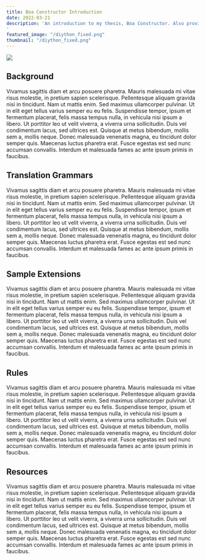 ```yaml
---
title: Boa Constructor Introduction
date: 2022-03-21
description: 'An introduction to my thesis, Boa Constructor. Also provides links and references necessary to understand and work with it. 
'
featured_image: "/diython_fixed.png"
thumbnail: "/diython_fixed.png"
---
```

![](https://i.imgur.com/dCwU1k4.png)

## Background

Vivamus sagittis diam et arcu posuere pharetra. Mauris malesuada mi vitae risus molestie, in pretium sapien scelerisque. Pellentesque aliquam gravida nisi in tincidunt. Nam ut mattis enim. Sed maximus ullamcorper pulvinar. Ut in elit eget tellus varius semper eu eu felis. Suspendisse tempor, ipsum et fermentum placerat, felis massa tempus nulla, in vehicula nisi ipsum a libero. Ut porttitor leo ut velit viverra, a viverra urna sollicitudin. Duis vel condimentum lacus, sed ultrices est. Quisque at metus bibendum, mollis sem a, mollis neque. Donec malesuada venenatis magna, eu tincidunt dolor semper quis. Maecenas luctus pharetra erat. Fusce egestas est sed nunc accumsan convallis. Interdum et malesuada fames ac ante ipsum primis in faucibus.

## Translation Grammars

Vivamus sagittis diam et arcu posuere pharetra. Mauris malesuada mi vitae risus molestie, in pretium sapien scelerisque. Pellentesque aliquam gravida nisi in tincidunt. Nam ut mattis enim. Sed maximus ullamcorper pulvinar. Ut in elit eget tellus varius semper eu eu felis. Suspendisse tempor, ipsum et fermentum placerat, felis massa tempus nulla, in vehicula nisi ipsum a libero. Ut porttitor leo ut velit viverra, a viverra urna sollicitudin. Duis vel condimentum lacus, sed ultrices est. Quisque at metus bibendum, mollis sem a, mollis neque. Donec malesuada venenatis magna, eu tincidunt dolor semper quis. Maecenas luctus pharetra erat. Fusce egestas est sed nunc accumsan convallis. Interdum et malesuada fames ac ante ipsum primis in faucibus.

## Sample Extensions

Vivamus sagittis diam et arcu posuere pharetra. Mauris malesuada mi vitae risus molestie, in pretium sapien scelerisque. Pellentesque aliquam gravida nisi in tincidunt. Nam ut mattis enim. Sed maximus ullamcorper pulvinar. Ut in elit eget tellus varius semper eu eu felis. Suspendisse tempor, ipsum et fermentum placerat, felis massa tempus nulla, in vehicula nisi ipsum a libero. Ut porttitor leo ut velit viverra, a viverra urna sollicitudin. Duis vel condimentum lacus, sed ultrices est. Quisque at metus bibendum, mollis sem a, mollis neque. Donec malesuada venenatis magna, eu tincidunt dolor semper quis. Maecenas luctus pharetra erat. Fusce egestas est sed nunc accumsan convallis. Interdum et malesuada fames ac ante ipsum primis in faucibus.

## Rules

Vivamus sagittis diam et arcu posuere pharetra. Mauris malesuada mi vitae risus molestie, in pretium sapien scelerisque. Pellentesque aliquam gravida nisi in tincidunt. Nam ut mattis enim. Sed maximus ullamcorper pulvinar. Ut in elit eget tellus varius semper eu eu felis. Suspendisse tempor, ipsum et fermentum placerat, felis massa tempus nulla, in vehicula nisi ipsum a libero. Ut porttitor leo ut velit viverra, a viverra urna sollicitudin. Duis vel condimentum lacus, sed ultrices est. Quisque at metus bibendum, mollis sem a, mollis neque. Donec malesuada venenatis magna, eu tincidunt dolor semper quis. Maecenas luctus pharetra erat. Fusce egestas est sed nunc accumsan convallis. Interdum et malesuada fames ac ante ipsum primis in faucibus.
## Resources
Vivamus sagittis diam et arcu posuere pharetra. Mauris malesuada mi vitae risus molestie, in pretium sapien scelerisque. Pellentesque aliquam gravida nisi in tincidunt. Nam ut mattis enim. Sed maximus ullamcorper pulvinar. Ut in elit eget tellus varius semper eu eu felis. Suspendisse tempor, ipsum et fermentum placerat, felis massa tempus nulla, in vehicula nisi ipsum a libero. Ut porttitor leo ut velit viverra, a viverra urna sollicitudin. Duis vel condimentum lacus, sed ultrices est. Quisque at metus bibendum, mollis sem a, mollis neque. Donec malesuada venenatis magna, eu tincidunt dolor semper quis. Maecenas luctus pharetra erat. Fusce egestas est sed nunc accumsan convallis. Interdum et malesuada fames ac ante ipsum primis in faucibus.

